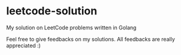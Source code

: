 # leetcode-solution
My solution on LeetCode problems written in Golang

Feel free to give feedbacks on my solutions. All feedbacks are really appreciated :)

